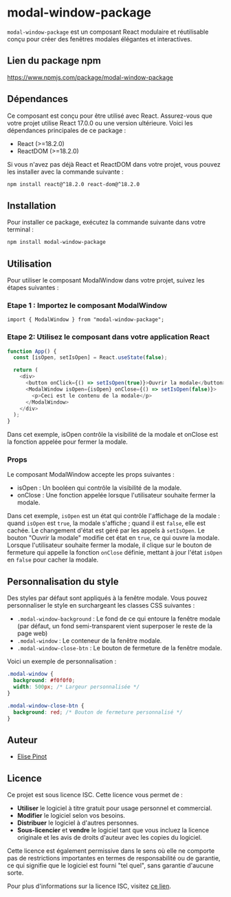 # modal-window-package

`modal-window-package` est un composant React modulaire et réutilisable conçu pour créer des fenêtres modales élégantes et interactives.

## Lien du package npm

https://www.npmjs.com/package/modal-window-package


## Dépendances

Ce composant est conçu pour être utilisé avec React. Assurez-vous que votre projet utilise React 17.0.0 ou une version ultérieure. Voici les dépendances principales de ce package :

- React (>=18.2.0)
- ReactDOM (>=18.2.0)

Si vous n'avez pas déjà React et ReactDOM dans votre projet, vous pouvez les installer avec la commande suivante :

```bash
npm install react@^18.2.0 react-dom@^18.2.0
```

## Installation

Pour installer ce package, exécutez la commande suivante dans votre terminal :

```bash
npm install modal-window-package
```

## Utilisation
Pour utiliser le composant ModalWindow dans votre projet, suivez les étapes suivantes :

### Etape 1 : Importez le composant ModalWindow

```
import { ModalWindow } from "modal-window-package";
```

### Etape 2: Utilisez le composant dans votre application React



```javascript
function App() {
  const [isOpen, setIsOpen] = React.useState(false);

  return (
    <div>
      <button onClick={() => setIsOpen(true)}>Ouvrir la modale</button>
      <ModalWindow isOpen={isOpen} onClose={() => setIsOpen(false)}>
        <p>Ceci est le contenu de la modale</p>
      </ModalWindow>
    </div>
  );
}
```

Dans cet exemple, isOpen contrôle la visibilité de la modale et onClose est la fonction appelée pour fermer la modale.


### Props
Le composant ModalWindow accepte les props suivantes :

* isOpen : Un booléen qui contrôle la visibilité de la modale.
* onClose : Une fonction appelée lorsque l'utilisateur souhaite fermer la modale.

Dans cet exemple, `isOpen` est un état qui contrôle l'affichage de la modale : quand `isOpen` est `true`, la modale s'affiche ; quand il est `false`, elle est cachée. Le changement d'état est géré par les appels à `setIsOpen`. Le bouton "Ouvrir la modale" modifie cet état en `true`, ce qui ouvre la modale. Lorsque l'utilisateur souhaite fermer la modale, il clique sur le bouton de fermeture qui appelle la fonction `onClose` définie, mettant à jour l'état `isOpen` en `false` pour cacher la modale.

## Personnalisation du style

Des styles par défaut sont appliqués à la fenêtre modale.
Vous pouvez personnaliser le style en surchargeant les classes CSS suivantes :

- `.modal-window-background` : Le fond de ce qui entoure la fenêtre modale (par défaut, un fond semi-transparent vient superposer le reste de la page web)
- `.modal-window` : Le conteneur de la fenêtre modale.
- `.modal-window-close-btn` : Le bouton de fermeture de la fenêtre modale.

Voici un exemple de personnalisation :

```css
.modal-window {
  background: #f0f0f0;
  width: 500px; /* Largeur personnalisée */
}

.modal-window-close-btn {
  background: red; /* Bouton de fermeture personnalisé */
}
```

## Auteur
- [Elise Pinot](https://github.com/elisepinot)

## Licence

Ce projet est sous licence ISC. Cette licence vous permet de :

- **Utiliser** le logiciel à titre gratuit pour usage personnel et commercial.
- **Modifier** le logiciel selon vos besoins.
- **Distribuer** le logiciel à d'autres personnes.
- **Sous-licencier** et **vendre** le logiciel tant que vous incluez la licence originale et les avis de droits d'auteur avec les copies du logiciel.

Cette licence est également permissive dans le sens où elle ne comporte pas de restrictions importantes en termes de responsabilité ou de garantie, ce qui signifie que le logiciel est fourni "tel quel", sans garantie d'aucune sorte.

Pour plus d'informations sur la licence ISC, visitez [ce lien](https://opensource.org/licenses/ISC).
